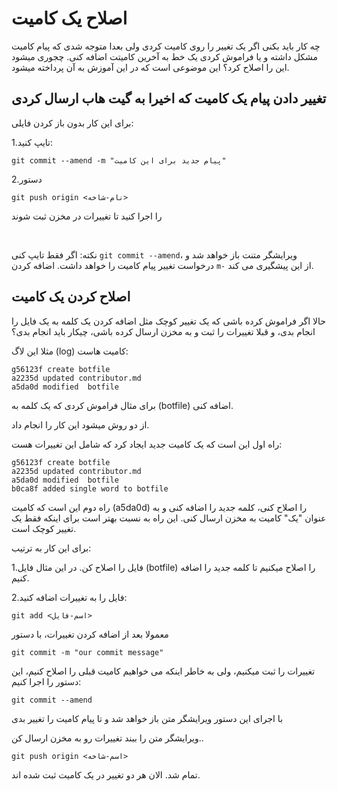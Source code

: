 # اصلاح یک کامیت

چه کار باید بکنی اگر یک تغییر را روی کامیت کردی ولی بعدا متوجه شدی که پیام کامیت مشکل داشته و یا فراموش کردی یک خط به آخرین کامیتت اضافه کنی.
چجوری میشود این را اصلاح کرد؟
این موضوعی است که در این آموزش به آن پرداخته میشود.

## تغییر دادن پیام یک کامیت که اخیرا به گیت هاب ارسال کردی

برای این کار بدون باز کردن فایلی:

1.تایپ کنید:

```
git commit --amend -m "پیام جدید برای این کامیت"
```

2.دستور

```
git push origin <نام-شاخه>
```

را اجرا کنید تا تغییرات در مخزن ثبت شوند

<br/>

نکته: اگر فقط تایپ کنی
`git commit --amend`، ویرایشگر متنت باز خواهد شد و درخواست تغییر پیام کامیت را خواهد داشت.
اضافه کردن `m-` از این پیشگیری می کند.

## اصلاح کردن یک کامیت

حالا اگر فراموش کرده باشی که یک تغییر کوچک مثل اضافه کردن یک کلمه به یک فایل را انجام بدی، و قبلا تغییرات را ثبت و به مخزن ارسال کرده باشی، چیکار باید انجام بدی؟

مثلا این لاگ (log) کامیت هاست:

```
g56123f create botfile
a2235d updated contributor.md
a5da0d modified  botfile
```

برای مثال فراموش کردی که یک کلمه به (botfile) اضافه کنی.

از دو روش میشود این کار را انجام داد.

راه اول این است که یک کامیت جدید ایجاد کرد که شامل این تغییرات هست:

```
g56123f create botfile
a2235d updated contributor.md
a5da0d modified  botfile
b0ca8f added single word to botfile
```

راه دوم این است که کامیت (a5da0d) را اصلاح کنی، کلمه جدید را اضافه کنی و به عنوان "یک" کامیت به مخزن ارسال کنی.
این راه به نسبت بهتر است برای اینکه فقط یک تغییر کوچک است.

برای این کار به ترتیب:

1.فایل را اصلاح کن. در این مثال فایل (botfile) را اصلاح میکنیم تا کلمه جدید را اضافه کنیم.

2.فایل را به تغییرات اضافه کنید:

```
git add <اسم-فایل>
```

معمولا بعد از اضافه کردن تغییرات، با دستور

```
git commit -m "our commit message"
```

تغییرات را ثبت میکنیم، ولی به خاطر اینکه می خواهیم کامیت قبلی را اصلاح کنیم، این دستور را اجرا کنیم:

```
git commit --amend
```

با اجرای این دستور ویرایشگر متن باز خواهد شد و تا پیام کامیت را تغییر بدی

ویرایشگر متن را ببند
تغییرات رو به مخزن ارسال کن..

```
git push origin <اسم-شاخه>
```

تمام شد. الان هر دو تغییر در یک کامیت ثبت شده اند.
